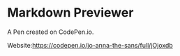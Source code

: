 # Markdown Previewer

A Pen created on CodePen.io.

Website:https://codepen.io/jo-anna-the-sans/full/jOjoxdb
